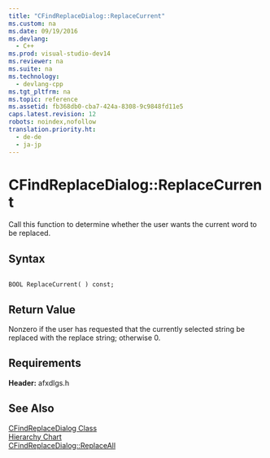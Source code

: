 ```yaml
---
title: "CFindReplaceDialog::ReplaceCurrent"
ms.custom: na
ms.date: 09/19/2016
ms.devlang: 
  - C++
ms.prod: visual-studio-dev14
ms.reviewer: na
ms.suite: na
ms.technology: 
  - devlang-cpp
ms.tgt_pltfrm: na
ms.topic: reference
ms.assetid: fb368db0-cba7-424a-8308-9c9848fd11e5
caps.latest.revision: 12
robots: noindex,nofollow
translation.priority.ht: 
  - de-de
  - ja-jp
---
```

# CFindReplaceDialog::ReplaceCurrent
Call this function to determine whether the user wants the current word to be replaced.  
  
## Syntax  
  
```  
  
BOOL ReplaceCurrent( ) const;  
```  
  
## Return Value  
 Nonzero if the user has requested that the currently selected string be replaced with the replace string; otherwise 0.  
  
## Requirements  
 **Header:** afxdlgs.h  
  
## See Also  
 [CFindReplaceDialog Class](../vs140/CFindReplaceDialog-Class.md)   
 [Hierarchy Chart](../vs140/Hierarchy-Chart.md)   
 [CFindReplaceDialog::ReplaceAll](../vs140/CFindReplaceDialog--ReplaceAll.md)